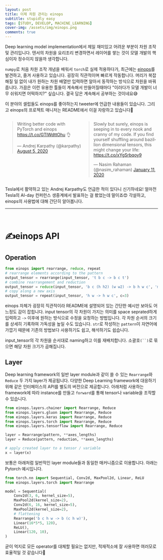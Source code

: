 ```yaml
---
layout: post
title: 이제 차원 관리는 einops
subtitle: stupidly easy
tags: [STUDY, DEVELOP, MACHINE_LEARNING]
cover-img: /assets/img/einops.png
comments: true
---
```


Deep learning model implementation에서 제일 재미있고 어려운 부분이 차원 조작 및 관리입니다. 텐서의 차원을 요리조리 변경하면서 레이어를 쌓는 것이 모델 개발의 핵심이자 정수이지 않을까 생각합니다.

`numpy`로 처음 차원 조작 개념을 배워서 `torch`로 실제 적용하다가, 최근에는 [einops](https://github.com/arogozhnikov/einops)를 발견하고, 즐겨 사용하고 있습니다. 굉장히 직관적이며 빠르게 작동합니다. 머리가 복잡해질 일 없이 내가 원하는 차원 배열만 입력하면 알아서 동작하는 방식으로 차원을 바꿔줍니다. 가끔은 이런 유용한 툴들이 계속해서 만들어질때마다 "이러다가 모델 개발이 너무 쉬워지면 어떡하지?" 싶습니다. 결국 답은 계속해서 공부하는 것이네요😅

이 분야의 셀럽들도 einops를 좋아하는지 tweeter에 언급한 내용들이 있습니다. 그리고 einops의 프로젝트 매니저는 README에서 이걸 자랑하고 있습니다🤣

<div style="display: table">
  <div style="float: left; width: 50%;">
  <blockquote class="twitter-tweet"><p lang="en" dir="ltr">Writing better code with PyTorch and einops <a href="https://t.co/GTIWdttOhu">https://t.co/GTIWdttOhu</a> 👌</p>&mdash; Andrej Karpathy (@karpathy) <a href="https://twitter.com/karpathy/status/1290826075916779520?ref_src=twsrc%5Etfw">August 5, 2020</a></blockquote> <script async src="https://platform.twitter.com/widgets.js" charset="utf-8"></script>
  </div>
  <div style="float: left; width: 50%;">
  <blockquote class="twitter-tweet"><p lang="en" dir="ltr">Slowly but surely, einops is seeping in to every nook and cranny of my code. If you find yourself shuffling around bazillion dimensional tensors, this might change your life: <a href="https://t.co/xYgSrbqoy9">https://t.co/xYgSrbqoy9</a></p>&mdash; Nasim Rahaman (@nasim_rahaman) <a href="https://twitter.com/nasim_rahaman/status/1216022614755463169?ref_src=twsrc%5Etfw">January 11, 2020</a></blockquote> <script async src="https://platform.twitter.com/widgets.js" charset="utf-8"></script>
  </div>
</div>

Tesla에서 활약하고 있는 Andrej Karpathy도 언급한 적이 있다니 신기하네요! 얼마전 Tesla의 AI-day 컨퍼런스 생중계에서 발표하는 걸 봤었는데 말이죠😍
각설하고, einops의 사용법에 대해 간단히 알아봅니다.

---
<br/>


# ✍einops API  
## Operation  
```python
from einops import rearrange, reduce, repeat
# rearrange elements according to the pattern
output_tensor = rearrange(input_tensor, 't b c -> b c t')
# combine rearrangement and reduction
output_tensor = reduce(input_tensor, 'b c (h h2) (w w2) -> b h w c', 'mean', h2=2, w2=2)
# copy along a new axis 
output_tensor = repeat(input_tensor, 'h w -> h w c', c=3)
```

einops 자체가 굉장히 직관적이라 README에 설명되어 있는 간단한 예시만 보아도 어느정도 감이 잡힙니다. input tensor의 각 차원이 가지는 의미를 space seprated하게 입력하고 `->` 이후에 원하는 방식으로 수정을 요청하는 방법입니다. 각 차원 순서의 크기를 상세히 기록하여 가독성을 높일 수도 있습니다. `str`로 작성하는 `pattern`이 자연어에 가깝기 때문에 기존의 방법보다 사용하기도 쉽고, 해석하기도 쉽습니다.

input_tensor의 각 차원을 순서대로 naming하고 이를 재배치합니다. 소괄호`(``)`로 묶으면 해당 차원 크기가 곱해집니다.

## Layer   

Deep learning framework의 일반 layer module과 같이 쓸 수 있는 `Rearrange`와 `Reduce` 두 가지 layer가 제공됩니다. 다양한 Deep Learning framework에 대응하기 위해 같은 인터페이스의 API를 별도의 버전으로 제공합니다.
아래처럼 사용하는 framework에 따라 instance를 만들고 `forward`를 통해 tensor나 variable을 조작할 수 있습니다.

```python
from einops.layers.chainer import Rearrange, Reduce
from einops.layers.gluon import Rearrange, Reduce
from einops.layers.keras import Rearrange, Reduce
from einops.layers.torch import Rearrange, Reduce
from einops.layers.tensorflow import Rearrange, Reduce

layer = Rearrange(pattern, **axes_lengths)
layer = Reduce(pattern, reduction, **axes_lengths)

# apply created layer to a tensor / variable
x = layer(x)
```

보통은 아래처럼 일반적인 layer module들과 동일한 매커니즘으로 이용합니다. 아래는 Pytorch 예시입니다.

```python
from torch.nn import Sequential, Conv2d, MaxPool2d, Linear, ReLU
from einops.layers.torch import Rearrange

model = Sequential(
    Conv2d(3, 6, kernel_size=5),
    MaxPool2d(kernel_size=2),
    Conv2d(6, 16, kernel_size=5),
    MaxPool2d(kernel_size=2),
    # flattening
    Rearrange('b c h w -> b (c h w)'),  
    Linear(16*5*5, 120), 
    ReLU(),
    Linear(120, 10), 
)
```

굳이 억지로 모든 operator를 대체할 필요는 없지만, 적재적소에 잘 사용하면 여러모로 효율적일 것 같습니다🤟  
